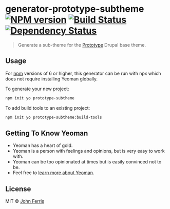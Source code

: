 # generator-prototype-subtheme [![NPM version][npm-image]][npm-url] [![Build Status][travis-image]][travis-url] [![Dependency Status][daviddm-image]][daviddm-url]

> Generate a sub-theme for the [Prototype](https://www.drupal.org/project/prototype) Drupal base theme.

## Usage

For [npm](https://www.npmjs.com/) versions of 6 or higher, this generator can be run with npx which does not require installing Yeoman globally.

To generate your new project:

```bash
npm init yo prototype-subtheme
```

To add build tools to an existing project:

```bash
npm init yo prototype-subtheme:build-tools
```

## Getting To Know Yeoman

- Yeoman has a heart of gold.
- Yeoman is a person with feelings and opinions, but is very easy to work with.
- Yeoman can be too opinionated at times but is easily convinced not to be.
- Feel free to [learn more about Yeoman](http://yeoman.io/).

## License

MIT © [John Ferris](https://aten.io)

[npm-image]: https://badge.fury.io/js/generator-prototype-subtheme.svg
[npm-url]: https://npmjs.org/package/generator-prototype-subtheme
[travis-image]: https://travis-ci.com/atendesigngroup/generator-prototype-subtheme.svg?branch=master
[travis-url]: https://travis-ci.com/atendesigngroup/generator-prototype-subtheme
[daviddm-image]: https://david-dm.org/atendesigngroup/generator-prototype-subtheme.svg?theme=shields.io
[daviddm-url]: https://david-dm.org/atendesigngroup/generator-prototype-subtheme
